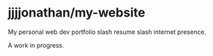 # jjjjonathan/my-website

My personal web dev portfolio slash resume slash internet presence.

A work in progress.
